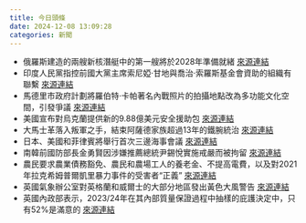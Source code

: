 ```yaml
---
title: 今日頭條
date: 2024-12-08 13:09:28
categories: 新聞            
---
```

- 俄羅斯建造的兩艘新核潛艇中的第一艘將於2028年準備就緒 [來源連結](https://www.thehindu.com/news/morning-digest-december-8-2024/article68960126.ece)
- 印度人民黨指控前國大黨主席索尼婭·甘地與喬治·索羅斯基金會資助的組織有聯繫 [來源連結](https://www.thehindu.com/news/national/sonia-gandhi-linked-to-an-organisation-financed-by-george-soros-foundation-alleges-bjp/article68961260.ece)
- 馬德里市政府計劃將羅伯特·卡帕著名內戰照片的拍攝地點改為多功能文化空間，引發爭議 [來源連結](https://www.theguardian.com/world/2024/dec/08/were-devastated-anger-as-madrid-backtracks-on-museum-plan-for-site-of-robert-capas-famous-civil-war-photo)
- 美國宣布對烏克蘭提供新的9.88億美元安全援助包 [來源連結](https://www.theguardian.com/world/2024/dec/08/ukraine-war-briefing-us-announces-new-1bn-support-package-for-ukraine-as-zelenskyy-meets-trump)
- 大馬士革落入叛軍之手，結束阿薩德家族超過13年的鐵腕統治 [來源連結](https://www.japantimes.co.jp/news/2024/12/08/world/damascus-falls-to-rebels/)
- 日本、美國和菲律賓將舉行首次三邊海事會議 [來源連結](https://www.japantimes.co.jp/news/2024/12/08/asia-pacific/politics/japan-us-philippines-talks/)
- 南韓前國防部長金勇賢因涉嫌推薦總統尹錫悅實施戒嚴而被拘留 [來源連結](https://www.japantimes.co.jp/news/2024/12/08/asia-pacific/politics/south-koreas-ex-defense-chief-detained/)
- 農民要求農業債務豁免、農民和農場工人的養老金、不提高電費，以及對2021年拉克希姆普爾凱里暴力事件的受害者“正義” [來源連結](https://www.thehindu.com/news/cities/Delhi/farmers-delhi-chalo-protest-live-updates-december-8-2024/article68961392.ece)
- 英國氣象辦公室對英格蘭和威爾士的大部分地區發出黃色大風警告 [來源連結](https://www.theguardian.com/uk-news/live/2024/dec/08/storm-darragh-uk-weather-warnings-strong-winds)
- 英國內政部表示，2023/24年在其內部質量保證過程中抽樣的庇護決定中，只有52%是滿意的 [來源連結](https://www.theguardian.com/uk-news/2024/dec/08/home-office-says-only-half-of-uk-asylum-decisions-meet-its-quality-standards)



